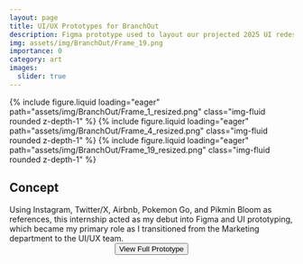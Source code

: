 ```yaml
---
layout: page
title: UI/UX Prototypes for BranchOut
description: Figma prototype used to layout our projected 2025 UI redesign
img: assets/img/BranchOut/Frame_19.png
importance: 0
category: art
images:
  slider: true
---
```


<link rel="stylesheet" href="{{ '/assets/css/style.css' | relative_url }}">

<swiper-container keyboard="true" scrollbar="true" rewind="true">
  <swiper-slide>{% include figure.liquid loading="eager" path="assets/img/BranchOut/Frame_1_resized.png" class="img-fluid rounded z-depth-1" %}</swiper-slide>
  <swiper-slide>{% include figure.liquid loading="eager" path="assets/img/BranchOut/Frame_4_resized.png" class="img-fluid rounded z-depth-1" %}</swiper-slide>
  <swiper-slide>{% include figure.liquid loading="eager" path="assets/img/BranchOut/Frame_19_resized.png" class="img-fluid rounded z-depth-1" %}</swiper-slide>
</swiper-container>

<br>
<h2>Concept</h2>
Using Instagram, Twitter/X, Airbnb, Pokemon Go, and Pikmin Bloom as references, this internship acted as my debut into Figma and UI prototyping, which became my primary role as I transitioned from the Marketing department to the UI/UX team.  
<br>
<div align="center"><button class="theme-button" onclick="window.location.href='https://www.figma.com/design/nL9rWp8n0H1ivW1NsIDqhD/BranchOut-UI-Redesign?node-id=0-1&m=dev&t=WPPncTonl03YOf43-1';">View Full Prototype</button></div>
<br>